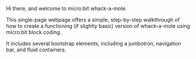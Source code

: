 Hi there, and welcome to micro:bit whack-a-mole. 

This single-page webpage offers a simple, step-by-step walkthrough of how to create a functioning (if slightly basic) version of whack-a-mole using micro:bit block coding.

It includes several bootstrap elements, including a jumbotron, navigation bar, and fluid containers.
